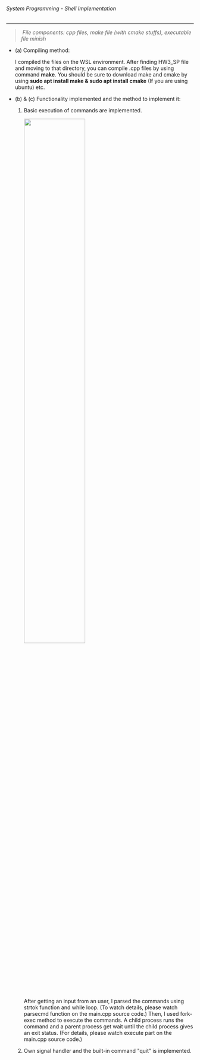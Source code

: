 ###### System Programming - Shell Implementation

------------------------------------------------------------------

> ​	*File components: cpp files, make file (with cmake stuffs), executable file minish*



* (a) Compiling method: 

  I compiled the files on the WSL environment. After finding HW3_SP file and moving to that directory, you can compile .cpp files by using command __make__. You should be sure to download make and cmake by using __sudo apt install make & sudo apt install cmake__ (If you are using ubuntu) etc. 

  

* (b) & (c) Functionality implemented and the method to implement it:

  1. Basic execution of commands are implemented.

     <img src = "C:\Users\USER\AppData\Roaming\Typora\typora-user-images\image-20201116005903824.png" width = "60%"> 

     After getting an input from an user, I parsed the commands using strtok function and while loop. (To watch details, please watch parsecmd function on the main.cpp source code.) Then, I used fork-exec method to execute the commands. A child process runs the command and a parent process get wait until the child process gives an exit status. (For details, please watch execute part on the main.cpp source code.)

     

  2. Own signal handler and the built-in command "quit" is implemented.